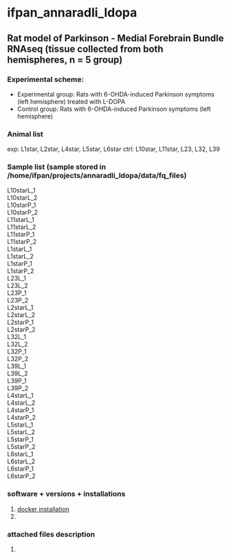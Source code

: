 # ifpan_annaradli_ldopa

## Rat model of Parkinson - Medial Forebrain Bundle RNAseq (tissue collected from both hemispheres, n = 5 group)

### Experimental scheme:

* Experimental group: Rats with 6-OHDA-induced Parkinson symptoms (left hemisphere) treated with L-DOPA
* Control group: Rats with 6-OHDA-induced Parkinson symptoms (left hemisphere)

### Animal list
exp: L1star, L2star, L4star, L5star, L6star
ctrl: L10star, L11star, L23, L32, L39

### Sample list (sample stored in /home/ifpan/projects/annaradli_ldopa/data/fq_files)

L10starL_1      
L10starL_2      
L10starP_1      
L10starP_2      
L11starL_1      
L11starL_2      
L11starP_1      
L11starP_2      
L1starL_1      
L1starL_2      
L1starP_1      
L1starP_2      
L23L_1      
L23L_2      
L23P_1      
L23P_2      
L2starL_1      
L2starL_2      
L2starP_1      
L2starP_2      
L32L_1      
L32L_2      
L32P_1      
L32P_2      
L39L_1      
L39L_2      
L39P_1      
L39P_2      
L4starL_1      
L4starL_2      
L4starP_1      
L4starP_2      
L5starL_1      
L5starL_2      
L5starP_1      
L5starP_2      
L6starL_1      
L6starL_2      
L6starP_1      
L6starP_2

### software + versions + installations
1. [docker installation](https://gist.github.com/gosborcz/f1f3dbd7aa256e26ae1e8ce33fd30509)
2.

### attached files description
1.

